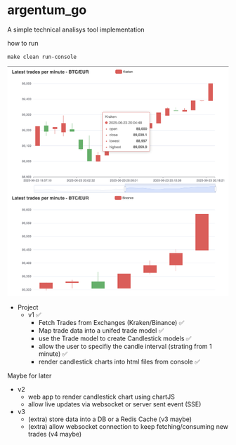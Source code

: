 # argentum_go
A simple technical analisys tool implementation

how to run
```
make clean run-console
```

![alt text](chart.png "Candlesticks chart")

- Project
  - v1 ✅
    - Fetch Trades from Exchanges (Kraken/Binance) ✅
    - Map trade data into a unifed trade model ✅
    - use the Trade model to create Candlestick models ✅
    - allow the user to specifiy the candle interval (strating from 1 minute) ✅
    - render candlestick charts into html files from console ✅

Maybe for later
  - v2
    - web app to render candlestick chart using chartJS
    - allow live updates via websocket or server sent event (SSE)
  - v3
    - (extra) store data into a DB or a Redis Cache (v3 maybe)
    - (extra) allow websocket connection to keep fetching/consuming new trades (v4 maybe)

